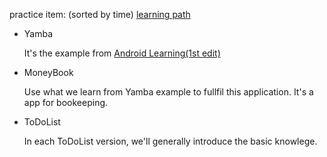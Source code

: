 practice item: (sorted by time)
[learning path](https://github.com/timmy00274672/AndroidPractice/issues/7)
 
* Yamba

	It's the example from [Android Learning(1st edit)](http://www.amazon.com/gp/product/1449390501/ref=as_li_qf_sp_asin_il_tl?ie=UTF8&tag=marakana0e-20&linkCode=as2&camp=1789&creative=9325&creativeASIN=1449390501)
	
*  MoneyBook
	
	Use what we learn from Yamba example to fullfil this application.
	It's a app for bookeeping. 

* ToDoList
	
	In each ToDoList version, we'll generally introduce the basic knowlege.